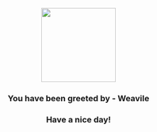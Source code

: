 <p align="center">
            <img src="https://raw.githubusercontent.com/PokeAPI/sprites/master/sprites/pokemon/461.png" width="150" height="150">
          </p>
          <h3 align="center">You have been greeted by - <b>Weavile</b></h3>
          <h3 align="center">Have a nice day!</h3>
        